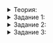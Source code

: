 <details>
<summary>Теория:</summary>

# Параллелим методы поисковой системы

Часто действительно достаточно распараллелить обработку нескольких запросов — и дело в шляпе. Но бывает и другая ситуация: один запрос обрабатывается слишком долго, и распараллелить нужно его реализацию.

Было бы неправильно, если бы по умолчанию все методы работали параллельно. Ведь в таком случае функция  `ProcessQueries`  будет порождать потоки на двух уровнях: при обработке нескольких запросов и для каждого конкретного запроса. В следующей теме вы увидите, что это неэффективно.

Поэтому при распараллеливании конкретных методов класса  `SearchServer`:

-   сохраните прежнее поведение, когда метод вызывается по-старому или с  `std::execution::seq`;
-   используйте многопоточную реализацию, если первым аргументом передан  `std::execution::par`  — как это сделано для стандартных алгоритмов.

Тип этих специальных объектов вы можете подсмотреть в документации. Использовать сами объекты в функции не нужно.

</details>

<details>
<summary>Задание 1:</summary>

## Задание 1

Это задание — часть итогового проекта восьмого спринта. Вы будете сдавать его на проверку через репозиторий на GitHub. Не забудьте сохранить верное решение.

Реализуйте многопоточную версию метода  `RemoveDocument`  в дополнение к однопоточной.

### Пример

```cpp
#include "search_server.h"

#include <iostream>
#include <string>
#include <vector>

using namespace std;

int main() {
    SearchServer search_server("and with"s);

    int id = 0;
    for (
        const string& text : {
            "funny pet and nasty rat"s,
            "funny pet with curly hair"s,
            "funny pet and not very nasty rat"s,
            "pet with rat and rat and rat"s,
            "nasty rat with curly hair"s,
        }
    ) {
        search_server.AddDocument(++id, text, DocumentStatus::ACTUAL, {1, 2});
    }

    const string query = "curly and funny"s;

    auto report = [&search_server, &query] {
        cout << search_server.GetDocumentCount() << " documents total, "s
            << search_server.FindTopDocuments(query).size() << " documents for query ["s << query << "]"s << endl;
    };

    report();
    // однопоточная версия
    search_server.RemoveDocument(5);
    report();
    // однопоточная версия
    search_server.RemoveDocument(execution::seq, 1);
    report();
    // многопоточная версия
    search_server.RemoveDocument(execution::par, 2);
    report();

    return 0;
}

```

Вывод:

```
5 documents total, 4 documents for query [curly and funny]
4 documents total, 3 documents for query [curly and funny]
3 documents total, 2 documents for query [curly and funny]
2 documents total, 1 documents for query [curly and funny]

```

### Ограничения

Как и прежде, в метод  `RemoveDocument`  может быть передан любой  `document_id`. Если такой документ отсутствует, метод должен немедленно завершиться.

### Что отправлять на проверку

Заголовочные файлы и файлы с реализацией, содержащие класс  `SearchServer`  и написанные ранее вспомогательные функции. Функция  `main`  будет проигнорирована.

### Как будет тестироваться ваш код

Правильность работы метода будет проверена юнит-тестами.

Производительность всех версий метода будет проверена в таком тестовом сценарии. Дана поисковая система с характеристиками:

-   10 000 документов, не более 100 слов в каждом;
-   все слова — из словаря, состоящего из 10 000 слов длиной не более 25 букв.

Из этой системы последовательно удаляются все документы. Измеряется общее время работы цикла вызовов  `RemoveDocument`.

Для многопоточной версии вашего метода это время должно быть по крайней мере на 30% меньше, чем у авторской однопоточной версии.

Также это время должно быть по крайней мере на 30% меньше, чем у вашей однопоточной версии в обоих вариантах вызова.

Вы можете ориентироваться на следующий бенчмарк:

```cpp
#include "search_server.h"

#include <execution>
#include <iostream>
#include <random>
#include <string>
#include <vector>

#include "log_duration.h"

using namespace std;

string GenerateWord(mt19937& generator, int max_length) {
    const int length = uniform_int_distribution(1, max_length)(generator);
    string word;
    word.reserve(length);
    for (int i = 0; i < length; ++i) {
        word.push_back(uniform_int_distribution('a', 'z')(generator));
    }
    return word;
}

vector<string> GenerateDictionary(mt19937& generator, int word_count, int max_length) {
    vector<string> words;
    words.reserve(word_count);
    for (int i = 0; i < word_count; ++i) {
        words.push_back(GenerateWord(generator, max_length));
    }
    sort(words.begin(), words.end());
    words.erase(unique(words.begin(), words.end()), words.end());
    return words;
}

string GenerateQuery(mt19937& generator, const vector<string>& dictionary, int max_word_count) {
    const int word_count = uniform_int_distribution(1, max_word_count)(generator);
    string query;
    for (int i = 0; i < word_count; ++i) {
        if (!query.empty()) {
            query.push_back(' ');
        }
        query += dictionary[uniform_int_distribution<int>(0, dictionary.size() - 1)(generator)];
    }
    return query;
}

vector<string> GenerateQueries(mt19937& generator, const vector<string>& dictionary, int query_count, int max_word_count) {
    vector<string> queries;
    queries.reserve(query_count);
    for (int i = 0; i < query_count; ++i) {
        queries.push_back(GenerateQuery(generator, dictionary, max_word_count));
    }
    return queries;
}

template <typename ExecutionPolicy>
void Test(string_view mark, SearchServer search_server, ExecutionPolicy&& policy) {
    LOG_DURATION(mark);
    const int document_count = search_server.GetDocumentCount();
    for (int id = 0; id < document_count; ++id) {
        search_server.RemoveDocument(policy, id);
    }
    cout << search_server.GetDocumentCount() << endl;
}

#define TEST(mode) Test(#mode, search_server, execution::mode)

int main() {
    mt19937 generator;

    const auto dictionary = GenerateDictionary(generator, 10'000, 25);
    const auto documents = GenerateQueries(generator, dictionary, 10'000, 100);

    {
        SearchServer search_server(dictionary[0]);
        for (size_t i = 0; i < documents.size(); ++i) {
            search_server.AddDocument(i, documents[i], DocumentStatus::ACTUAL, {1, 2, 3});
        }

        TEST(seq);
    }
    {
        SearchServer search_server(dictionary[0]);
        for (size_t i = 0; i < documents.size(); ++i) {
            search_server.AddDocument(i, documents[i], DocumentStatus::ACTUAL, {1, 2, 3});
        }

        TEST(par);
    }
}

```

### Подсказка

Вы можете столкнуться с тем, что нужный алгоритм не параллелится, когда передаёте в него итераторы не произвольного доступа. Попробуйте переложить нужные элементы в вектор и запустить алгоритм для него.

</details>

<details>
<summary>Задание 2:</summary>

## Задание 2

Это задание — часть итогового проекта восьмого спринта. Вы будете сдавать его на проверку через репозиторий на GitHub. Не забудьте сохранить верное решение.

Реализуйте многопоточную версию метода  `MatchDocument`  в дополнение к однопоточной.

### Пример

```cpp
#include "search_server.h"

#include <iostream>
#include <string>
#include <vector>

using namespace std;

int main() {
    SearchServer search_server("and with"s);

    int id = 0;
    for (
        const string& text : {
            "funny pet and nasty rat"s,
            "funny pet with curly hair"s,
            "funny pet and not very nasty rat"s,
            "pet with rat and rat and rat"s,
            "nasty rat with curly hair"s,
        }
    ) {
        search_server.AddDocument(++id, text, DocumentStatus::ACTUAL, {1, 2});
    }

    const string query = "curly and funny -not"s;

    {
        const auto [words, status] = search_server.MatchDocument(query, 1);
        cout << words.size() << " words for document 1"s << endl;
        // 1 words for document 1
    }

    {
        const auto [words, status] = search_server.MatchDocument(execution::seq, query, 2);
        cout << words.size() << " words for document 2"s << endl;
        // 2 words for document 2
    }

    {
        const auto [words, status] = search_server.MatchDocument(execution::par, query, 3);
        cout << words.size() << " words for document 3"s << endl;
        // 0 words for document 3
    }

    return 0;
}

```

Вывод:

```
1 words for document 1
2 words for document 2
0 words for document 3

```

### Ограничения

Как и прежде, в метод  `MatchDocument`  может быть передан некорректный поисковый запрос — в этом случае должно быть выброшено исключение  `std::invalid_argument`.

Если передан несуществующий  `document_id`, ожидается исключение  `std::out_of_range`.

### Что отправлять на проверку

Заголовочные файлы и файлы с реализацией, содержащие класс  `SearchServer`  и написанные ранее вспомогательные функции. Функция  `main`  будет проигнорирована.

### Как будет тестироваться ваш код

Правильность работы метода будет проверена юнит-тестами.

Производительность всех версий метода будет проверена в таком тестовом сценарии. Дана поисковая система с характеристиками:

-   10 000 документов, не более 70 слов в каждом;
-   не более 500 слов в поисковом запросе, включая минус-слова;
-   все слова — из словаря, состоящего из 1 000 слов длиной не более 10 букв.

Дан поисковый запрос, состоящий из не более 500 слов, включая минус-слова.

Последовательно для всех документов вызывается  `MatchDocument`  с этим запросом. Измеряется общее время работы цикла вызовов.

Для многопоточной версии вашего метода это время должно быть по крайней мере на 30% меньше, чем у авторской однопоточной версии.

Также это время должно быть по крайней мере на 30% меньше, чем у вашей однопоточной версии в обоих вариантах вызова.

Вы можете ориентироваться на следующий бенчмарк:

```cpp
#include "search_server.h"

#include <execution>
#include <iostream>
#include <random>
#include <string>
#include <vector>

#include "log_duration.h"

using namespace std;

string GenerateWord(mt19937& generator, int max_length) {
    const int length = uniform_int_distribution(1, max_length)(generator);
    string word;
    word.reserve(length);
    for (int i = 0; i < length; ++i) {
        word.push_back(uniform_int_distribution('a', 'z')(generator));
    }
    return word;
}

vector<string> GenerateDictionary(mt19937& generator, int word_count, int max_length) {
    vector<string> words;
    words.reserve(word_count);
    for (int i = 0; i < word_count; ++i) {
        words.push_back(GenerateWord(generator, max_length));
    }
    sort(words.begin(), words.end());
    words.erase(unique(words.begin(), words.end()), words.end());
    return words;
}

string GenerateQuery(mt19937& generator, const vector<string>& dictionary, int word_count, double minus_prob = 0) {
    string query;
    for (int i = 0; i < word_count; ++i) {
        if (!query.empty()) {
            query.push_back(' ');
        }
        if (uniform_real_distribution<>(0, 1)(generator) < minus_prob) {
            query.push_back('-');
        }
        query += dictionary[uniform_int_distribution<int>(0, dictionary.size() - 1)(generator)];
    }
    return query;
}

vector<string> GenerateQueries(mt19937& generator, const vector<string>& dictionary, int query_count, int max_word_count) {
    vector<string> queries;
    queries.reserve(query_count);
    for (int i = 0; i < query_count; ++i) {
        queries.push_back(GenerateQuery(generator, dictionary, max_word_count));
    }
    return queries;
}

template <typename ExecutionPolicy>
void Test(string_view mark, SearchServer search_server, const string& query, ExecutionPolicy&& policy) {
    LOG_DURATION(mark);
    const int document_count = search_server.GetDocumentCount();
    int word_count = 0;
    for (int id = 0; id < document_count; ++id) {
        const auto [words, status] = search_server.MatchDocument(policy, query, id);
        word_count += words.size();
    }
    cout << word_count << endl;
}

#define TEST(policy) Test(#policy, search_server, query, execution::policy)

int main() {
    mt19937 generator;

    const auto dictionary = GenerateDictionary(generator, 1000, 10);
    const auto documents = GenerateQueries(generator, dictionary, 10'000, 70);

    const string query = GenerateQuery(generator, dictionary, 500, 0.1);

    SearchServer search_server(dictionary[0]);
    for (size_t i = 0; i < documents.size(); ++i) {
        search_server.AddDocument(i, documents[i], DocumentStatus::ACTUAL, {1, 2, 3});
    }

    TEST(seq);
    TEST(par);
}

```

### Подсказка

Иногда для получения эффективного параллельного кода недостаточно поменять код самого метода. Приходится вносить изменения в другие методы, от которых зависит оптимизируемый. Скорее всего, здесь как раз тот случай.

Не любое ускорение означает именно распараллеливание. Вероятно, вам поможет взглянуть на задачу чуть шире — как на приведение в соответствие бенчмарку.

</details>

<details>
<summary>Задание 3:</summary>

## Задание 3

Это задание — часть итогового проекта восьмого спринта. Вы будете сдавать его на проверку через репозиторий на GitHub. Не забудьте сохранить верное решение.

Иногда ускорение требует существенной переработки кода программы. Сейчас — тот самый случай. Перейдите с использования класса  `string`  на  `string_view`  там, где это возможно, и тем самым ускорьте программу.

Следующие методы теперь должны позволять принять  `string_view`  вместо строки:

-   конструктор;
-   AddDocument;
-   FindTopDocuments;
-   MatchDocument.

Эти методы должны возвращать  `string_view`  вместо строк:

-   MatchDocument;
-   GetWordFrequencies.

### Ограничения

В метод  `MatchDocument`  может быть передан некорректный поисковый запрос — в этом случае должно быть выброшено исключение  `std::invalid_argument`.

Если передан несуществующий  `document_id`, ожидается исключение  `std::out_of_range`.

### Что отправлять на проверку

Заголовочные файлы и файлы с реализацией, содержащие класс  `SearchServer`  и написанные ранее вспомогательные функции. Функция  `main`  будет проигнорирована.

### Как будет тестироваться ваш код

Правильность работы метода будет проверена юнит-тестами.

Производительность всех версий метода будет проверена в таком тестовом сценарии. Дана поисковая система с характеристиками:

-   10 000 документов, не более 70 слов в каждом;
-   не более 500 слов в поисковом запросе, включая минус-слова;
-   все слова — из словаря, состоящего из 1 000 слов длиной не более 10 букв.

Дан поисковый запрос , состоящий из не более 500 слов, включая минус-слова.

Последовательно для всех документов вызывается  `MatchDocument`  с этим запросом. Измеряется общее время работы цикла вызовов.

Время работы вашей многопоточной версии должно быть по крайней мере вдвое меньше, чем время работы вашей однопоточной версии в обоих вариантах вызова.

Время работы вашей однопоточной версии не должно превышать время работы однопоточной версии авторского решения больше, чем в полтора раза.

Время работы вашей многопоточной версии не должно превышать время работы многопоточной версии авторского решения больше, чем в полтора раза.

### Подсказка

Помните:  `string_view`  не владеет строкой. Поэтому там, где нужно, используйте  `string`  или ссылайтесь на копию переданных в метод данных.

Вы можете искать  `string_view`  во множестве строк  `set<string>`  без создания временной строки, но для этого вам нужно явно в самом типе множества указать специальный компаратор:  `set<string, less<>>`.

</details>
